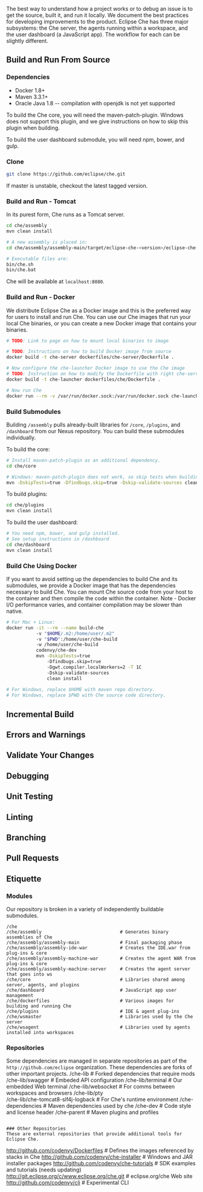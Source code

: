 The best way to understand how a project works or to debug an issue is to get the source, built it, and run it locally. We document the best practices for developing improvements to the product. Eclipse Che has three major subsystems: the Che server, the agents running within a workspace, and the user dashboard (a JavaScript app). The workflow for each can be slightly different.

## Build and Run From Source
### Dependencies
* Docker 1.8+
* Maven 3.3.1+
* Oracle Java 1.8 -- compilation with openjdk is not yet supported

To build the Che core, you will need the maven-patch-plugin. Windows does not support this plugin, and we give instructions on how to skip this plugin when building.

To build the user dashboard submodule, you will need npm, bower, and gulp.

### Clone
```sh
git clone https://github.com/eclipse/che.git
```
If master is unstable, checkout the latest tagged version.

### Build and Run - Tomcat
In its purest form, Che runs as a Tomcat server.

```sh
cd che/assembly
mvn clean install

# A new assembly is placed in:
cd che/assembly/assembly-main/target/eclipse-che-<version>/eclipse-che-<version>

# Executable files are:
bin/che.sh
bin/che.bat
```
Che will be available at ```localhost:8080```.

### Build and Run - Docker
We distribute Eclipse Che as a Docker image and this is the preferred way for users to install and run Che. You can use our Che images that run your local Che binaries, or you can create a new Docker image that contains your binaries.

```sh
# TODO: Link to page on how to mount local binaries to image
```
```sh
# TODO: Instructions on how to build Docker image from source
docker build -t che-server dockerfiles/che-server/Dockerfile .

# Now configure the che-launcher Docker image to use the Che image
# TODO: Instruction on how to modify the Dockerfile with right che-server reference
docker build -t che-launcher dockerfiles/che/Dockerfile .

# Now run Che
docker run --rm -v /var/run/docker.sock:/var/run/docker.sock che-launcher start 
```

### Build Submodules
Building `/assembly` pulls already-built libraries for `/core`, `/plugins`, and `/dashboard` from our Nexus repository. You can build these submodules individually.

To build the core:
```sh
# Install maven-patch-plugin as an additional dependency.
cd che/core

# Windows: maven-patch-plugin does not work, so skip tests when building:
mvn -DskipTests=true -Dfindbugs.skip=true -Dskip-validate-sources clean install
```

To build plugins:
```sh
cd che/plugins
mvn clean install
```

To build the user dashboard:
```sh
# You need npm, bower, and gulp installed.
# See setup instructions in /dashboard
cd che/dashboard
mvn clean install
```

### Build Che Using Docker
If you want to avoid setting up the dependencies to build Che and its submodules, we provide a Docker image that has the dependencies necessary to build Che. You can mount Che source code from your host to the container and then compile the code within the container. Note - Docker I/O performance varies, and container compilation may be slower than native.

```sh
# For Mac + Linux:
docker run -it --rm --name build-che 
           -v "$HOME/.m2:/home/user/.m2" 
           -v "$PWD":/home/user/che-build 
           -w /home/user/che-build 
           codenvy/che-dev 
           mvn -DskipTests=true 
               -Dfindbugs.skip=true 
               -Dgwt.compiler.localWorkers=2 -T 1C 
               -Dskip-validate-sources 
               clean install
               
# For Windows, replace $HOME with maven repo directory.
# For Windows, replace $PWD with Che source code directory.
```

## Incremental Build
## Errors and Warnings
## Validate Your Changes
## Debugging
## Unit Testing
## Linting
## Branching
## Pull Requests
## Etiquette

### Modules
Our repository is broken in a variety of independently buildable submodules.
```
/che
/che/assembly                             # Generates binary assemblies of Che
/che/assembly/assembly-main               # Final packaging phase
/che/assembly/assembly-ide-war            # Creates the IDE.war from plug-ins & core
/che/assembly/assembly-machine-war        # Creates the agent WAR from plug-ins & core
/che/assembly/assembly-machine-server     # Creates the agent server that goes into ws
/che/core                                 # Libraries shared among server, agents, and plugins
/che/dashboard                            # JavaScript app user management
/che/dockerfiles                          # Various images for building and running Che
/che/plugins                              # IDE & agent plug-ins
/che/wsmaster                             # Libraries used by the Che server
/che/wsagent                              # Libraries used by agents installed into workspaces
```

### Repositories
Some dependencies are managed in separate repositories as part of the `http://github.com/eclipse` organization. These dependencies are forks of other important projects.
/che-lib                                  # Forked dependencies that require mods
/che-lib/swagger                          # Embeded API configuration
/che-lib/terminal                         # Our embedded Web terminal
/che-lib/websocket                        # For comms between workspaces and browsers
/che-lib/pty                              
/che-lib/che-tomcat8-slf4j-logback        # For Che's runtime environment
/che-dependencies                         # Maven dependencies used by che
/che-dev                                  # Code style and license header
/che-parent                               # Maven plugins and profiles
```

### Other Repositories
These are external repositories that provide additional tools for Eclipse Che.
```
http://github.com/codenvy/Dockerfiles             # Defines the images referenced by stacks in Che
http://github.com/codenvy/che-installer           # Windows and JAR installer packages
http://github.com/codenvy/che-tutorials           # SDK examples and tutorials (needs updating)
http://git.eclipse.org/c/www.eclipse.org/che.git  # eclipse.org/che Web site
http://github.com/codenvy/cli                     # Experimental CLI
```
